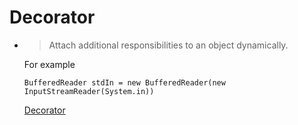 # Decorator
- >Attach additional responsibilities to an object dynamically.  
    
    For example
    ```
    BufferedReader stdIn = new BufferedReader(new InputStreamReader(System.in))
    ```
    
    [Decorator](https://java-design-patterns.com/patterns/decorator/)